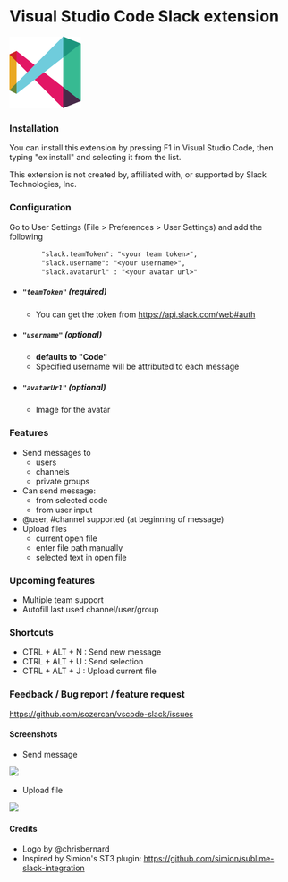 Visual Studio Code Slack extension
=========================

<img src="icon.png">

### Installation
You can install this extension by pressing F1 in Visual Studio Code, then typing "ex install" and selecting it from the list.

This extension is not created by, affiliated with, or supported by Slack Technologies, Inc.

### Configuration
Go to User Settings (File > Preferences > User Settings) and add the following 
```
    	"slack.teamToken": "<your team token>",
        "slack.username": "<your username>",
        "slack.avatarUrl" : "<your avatar url>"
```

* ##### `"teamToken"` (required)
    * You can get the token from https://api.slack.com/web#auth 

* ##### `"username"` (optional)
    * **defaults to "Code"**
    * Specified username will be attributed to each message

* ##### `"avatarUrl"` (optional)
    * Image for the avatar

### Features
* Send messages to
    * users
    * channels
    * private groups
* Can send message:
    * from selected code
    * from user input
* @user, #channel supported (at beginning of message)
* Upload files
    * current open file
    * enter file path manually
    * selected text in open file
    
### Upcoming features
* Multiple team support
* Autofill last used channel/user/group

### Shortcuts
* CTRL + ALT + N : Send new message
* CTRL + ALT + U : Send selection
* CTRL + ALT + J : Upload current file

### Feedback / Bug report / feature request
https://github.com/sozercan/vscode-slack/issues

#### Screenshots <a id="screenshots"></a>
* Send message

<img src="http://i.imgur.com/pIJzcrB.gif" width="600">

* Upload file

<img src="http://i.imgur.com/GkexyeR.gif" width="600">
    
#### Credits
* Logo by <a id="https://twitter.com/chrisbernard">@chrisbernard</a>
* Inspired by Simion's ST3 plugin: https://github.com/simion/sublime-slack-integration